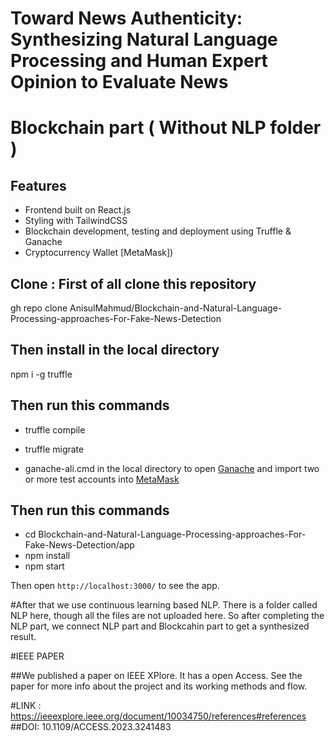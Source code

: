 # Toward News Authenticity: Synthesizing Natural Language Processing and Human Expert Opinion to Evaluate News



# Blockchain part ( Without NLP folder ) 

## Features
-  Frontend built on React.js
-  Styling with TailwindCSS
-  Blockchain development, testing and deployment using Truffle & Ganache
-  Cryptocurrency Wallet [MetaMask])


## Clone : First of all clone this repository 
gh repo clone AnisulMahmud/Blockchain-and-Natural-Language-Processing-approaches-For-Fake-News-Detection

## Then install in the local directory 
npm i -g truffle

## Then run this commands

- truffle compile

- truffle migrate

- ganache-ali.cmd in the local directory to open [Ganache](https://trufflesuite.com/ganache/) and import two or more test accounts into [MetaMask](https://metamask.io/)

## Then run this commands
- cd Blockchain-and-Natural-Language-Processing-approaches-For-Fake-News-Detection/app
- npm install
- npm start

Then open `http://localhost:3000/` to see the app.

#After that we use continuous learning based NLP.
There is a folder called NLP here, though all the files are not uploaded here. So after completing the NLP part, we connect NLP part and Blockcahin part to get a synthesized result. 

#IEEE PAPER

##We published a paper on IEEE XPlore. It has a open Access. See the paper for more info about the project and its working methods and flow.

#LINK : https://ieeexplore.ieee.org/document/10034750/references#references
##DOI: 10.1109/ACCESS.2023.3241483
